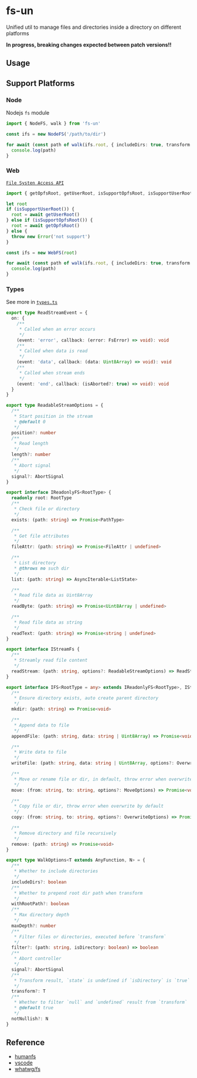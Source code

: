 # fs-un

Unified util to manage files and directories inside a directory on different platforms

**In progress, breaking changes expected between patch versions!!**

## Usage

## Support Platforms

### Node

Nodejs `fs` module

```ts
import { NodeFS, walk } from 'fs-un'

const ifs = new NodeFS('/path/to/dir')

for await (const path of walk(ifs.root, { includeDirs: true, transform: (path, isDirectory) => path })) {
  console.log(path)
}
```

### Web

[`File Systen Access API`](https://developer.mozilla.org/en-US/docs/Web/API/File_System_API)

```ts
import { getOpfsRoot, getUserRoot, isSupportOpfsRoot, isSupportUserRoot, walk, WebFS } from 'fs-un/web'

let root
if (isSupportUserRoot()) {
  root = await getUserRoot()
} else if (isSupportOpfsRoot()) {
  root = await getOpfsRoot()
} else {
  throw new Error('not support')
}

const ifs = new WebFS(root)

for await (const path of walk(ifs.root, { includeDirs: true, transform: (path, fileHandle) => path })) {
  console.log(path)
}
```

### Types

See more in [`types.ts`](src/types.ts)

```ts
export type ReadStreamEvent = {
  on: {
    /**
     * Called when an error occurs
     */
    (event: 'error', callback: (error: FsError) => void): void
    /**
     * Called when data is read
     */
    (event: 'data', callback: (data: Uint8Array) => void): void
    /**
     * Called when stream ends
     */
    (event: 'end', callback: (isAborted?: true) => void): void
  }
}

export type ReadableStreamOptions = {
  /**
   * Start position in the stream
   * @default 0
   */
  position?: number
  /**
   * Read length
   */
  length?: number
  /**
   * Abort signal
   */
  signal?: AbortSignal
}

export interface IReadonlyFS<RootType> {
  readonly root: RootType
  /**
   * Check file or directory
   */
  exists: (path: string) => Promise<PathType>

  /**
   * Get file attributes
   */
  fileAttr: (path: string) => Promise<FileAttr | undefined>

  /**
   * List directory
   * @throws no such dir
   */
  list: (path: string) => AsyncIterable<ListState>

  /**
   * Read file data as Uint8Array
   */
  readByte: (path: string) => Promise<Uint8Array | undefined>

  /**
   * Read file data as string
   */
  readText: (path: string) => Promise<string | undefined>
}

export interface IStreamFs {
  /**
   * Streamly read file content
   */
  readStream: (path: string, options?: ReadableStreamOptions) => ReadStreamEvent
}

export interface IFS<RootType = any> extends IReadonlyFS<RootType>, IStreamFs {
  /**
   * Ensure directory exists, auto create parent directory
   */
  mkdir: (path: string) => Promise<void>

  /**
   * Append data to file
   */
  appendFile: (path: string, data: string | Uint8Array) => Promise<void>

  /**
   * Write data to file
   */
  writeFile: (path: string, data: string | Uint8Array, options?: OverwriteOptions) => Promise<void>

  /**
   * Move or rename file or dir, in default, throw error when overwrite by default
   */
  move: (from: string, to: string, options?: MoveOptions) => Promise<void>

  /**
   * Copy file or dir, throw error when overwrite by default
   */
  copy: (from: string, to: string, options?: OverwriteOptions) => Promise<void>

  /**
   * Remove directory and file recursively
   */
  remove: (path: string) => Promise<void>
}

export type WalkOptions<T extends AnyFunction, N> = {
  /**
   * Whether to include directories
   */
  includeDirs?: boolean
  /**
   * Whether to prepend root dir path when transform
   */
  withRootPath?: boolean
  /**
   * Max directory depth
   */
  maxDepth?: number
  /**
   * Filter files or directories, executed before `transform`
   */
  filter?: (path: string, isDirectory: boolean) => boolean
  /**
   * Abort controller
   */
  signal?: AbortSignal
  /**
   * Transform result, `state` is undefined if `isDirectory` is `true`
   */
  transform?: T
  /**
   * Whether to filter `null` and `undefined` result from `transform`
   * @default true
   */
  notNullish?: N
}
```

## Reference

- [humanfs](https://github.com/humanwhocodes/humanfs/blob/main/packages/web/src/web-hfs.js)
- [vscode](https://github.com/microsoft/vscode/blob/main/src/vs/platform/files/browser/htmlFileSystemProvider.ts)
- [whatwg/fs](https://github.com/whatwg/fs/blob/main/proposals/MovingNonOpfsFiles.md)
